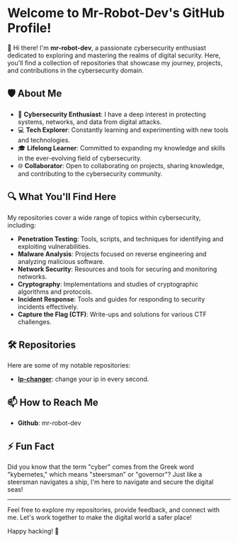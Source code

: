 # Welcome to Mr-Robot-Dev's GitHub Profile!

👋 Hi there! I'm **mr-robot-dev**, a passionate cybersecurity enthusiast dedicated to exploring and mastering the realms of digital security. Here, you'll find a collection of repositories that showcase my journey, projects, and contributions in the cybersecurity domain.

## 🛡️ About Me

- 🔐 **Cybersecurity Enthusiast**: I have a deep interest in protecting systems, networks, and data from digital attacks.
- 💻 **Tech Explorer**: Constantly learning and experimenting with new tools and technologies.
- 🎓 **Lifelong Learner**: Committed to expanding my knowledge and skills in the ever-evolving field of cybersecurity.
- 🌐 **Collaborator**: Open to collaborating on projects, sharing knowledge, and contributing to the cybersecurity community.

## 🔍 What You'll Find Here

My repositories cover a wide range of topics within cybersecurity, including:

- **Penetration Testing**: Tools, scripts, and techniques for identifying and exploiting vulnerabilities.
- **Malware Analysis**: Projects focused on reverse engineering and analyzing malicious software.
- **Network Security**: Resources and tools for securing and monitoring networks.
- **Cryptography**: Implementations and studies of cryptographic algorithms and protocols.
- **Incident Response**: Tools and guides for responding to security incidents effectively.
- **Capture the Flag (CTF)**: Write-ups and solutions for various CTF challenges.

## 🛠️ Repositories

Here are some of my notable repositories:

- **[Ip-changer](https://github.com/mr-robot-dev/ip-changer)**: change your ip in every second.


## 📫 How to Reach Me

- **Github**: mr-robot-dev

## ⚡ Fun Fact

Did you know that the term "cyber" comes from the Greek word "kybernetes," which means "steersman" or "governor"? Just like a steersman navigates a ship, I'm here to navigate and secure the digital seas!

---

Feel free to explore my repositories, provide feedback, and connect with me. Let's work together to make the digital world a safer place!

Happy hacking! 🎉
